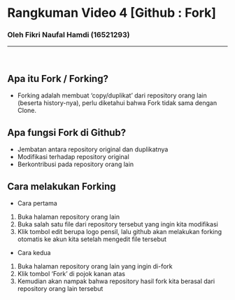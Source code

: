 # Rangkuman Video 4 [Github : Fork]
### Oleh Fikri Naufal Hamdi (16521293) 
---
<p>&nbsp;</p>

## Apa itu Fork / Forking?
-	Forking adalah membuat ‘copy/duplikat’ dari repository orang lain (beserta history-nya), perlu diketahui bahwa Fork tidak sama dengan Clone.

## Apa fungsi Fork di Github?
-	Jembatan antara repository original dan duplikatnya
-	Modifikasi terhadap repository original
-	Berkontribusi pada repository orang lain

## Cara melakukan Forking
-	Cara pertama
1.	Buka halaman repository orang lain
2.	Buka salah satu file dari repository tersebut yang ingin kita modifikasi 
3.	Klik tombol edit berupa logo pensil, lalu github akan melakukan forking otomatis ke akun kita setelah mengedit file tersebut 
-	Cara kedua
1.	Buka halaman repository orang lain yang ingin di-fork
2.	Klik tombol ‘Fork’ di pojok kanan atas
3.	Kemudian akan nampak bahwa repository hasil fork kita berasal dari repository orang lain tersebut